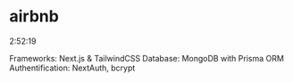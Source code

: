 # airbnb
2:52:19

Frameworks: Next.js & TailwindCSS
Database: MongoDB with Prisma ORM
Authentification: NextAuth, bcrypt

